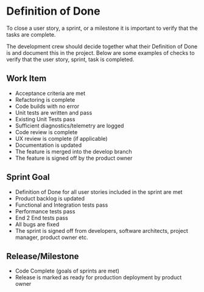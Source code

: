 
# Definition of Done

To close a user story, a sprint, or a milestone it is important to verify that the tasks are complete.

The development crew should decide together what their Definition of Done is and document this in the project. Below are some examples of checks to verify that the user story, sprint, task is completed.

## Work Item

- Acceptance criteria are met
- Refactoring is complete
- Code builds with no error
- Unit tests are written and pass
- Existing Unit Tests pass
- Sufficient diagnostics/telemetry are logged
- Code review is complete
- UX review is complete (if applicable)
- Documentation is updated
- The feature is merged into the develop branch
- The feature is signed off by the product owner

## Sprint Goal

- Definition of Done for all user stories included in the sprint are met
- Product backlog is updated
- Functional and Integration tests pass
- Performance tests pass
- End 2 End tests pass
- All bugs are fixed
- The sprint is signed off from developers, software architects, project manager, product owner etc.

## Release/Milestone

- Code Complete (goals of sprints are met)
- Release is marked as ready for production deployment by product owner
